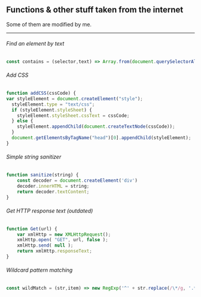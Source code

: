 ## Functions & other stuff taken from the internet

Some of them are modified by me.

---

###### Find an element by text
```js
const contains = (selector,text) => Array.from(document.querySelectorAll(selector)).find(el => el.textContent === text);
```

###### Add CSS
```js
function addCSS(cssCode) {
var styleElement = document.createElement("style");
  styleElement.type = "text/css";
  if (styleElement.styleSheet) {
    styleElement.styleSheet.cssText = cssCode;
  } else {
    styleElement.appendChild(document.createTextNode(cssCode));
  }
  document.getElementsByTagName("head")[0].appendChild(styleElement);
}
```

###### Simple string sanitizer
```js
function sanitize(string) {
    const decoder = document.createElement('div')
    decoder.innerHTML = string;
    return decoder.textContent;
}
```

###### Get HTTP response text (outdated)
```js
function Get(url) {
    var xmlHttp = new XMLHttpRequest();
    xmlHttp.open( "GET", url, false );
    xmlHttp.send( null );
    return xmlHttp.responseText;
}
```

###### Wildcard pattern matching
```js
const wildMatch = (str,item) => new RegExp('^' + str.replace(/\*/g, '.*') + '$').test(item);
```

